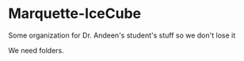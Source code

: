 # Marquette-IceCube
Some organization for Dr. Andeen's student's stuff so we don't lose it












We need folders.
